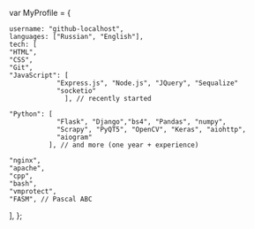 
var MyProfile = {
    
   
    username: "github-localhost",
    languages: ["Russian", "English"],
    tech: [
    "HTML",
    "CSS",
    "Git",
    "JavaScript": [
                "Express.js", "Node.js", "JQuery", "Sequalize"
                "socketio"
                  ], // recently started
                  
    "Python": [ 
                "Flask", "Django","bs4", "Pandas", "numpy",
                "Scrapy", "PyQT5", "OpenCV", "Keras", "aiohttp",
                "aiogram" 
              ], // and more (one year + experience)
              
    "nginx", 
    "apache",
    "cpp",
    "bash",
    "vmprotect",
    "FASM", // Pascal ABC
    
  
  ],
};

